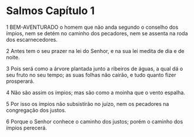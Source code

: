 # Salmos Capítulo 1

1	BEM-AVENTURADO o homem que não anda segundo o conselho dos ímpios, nem se detém no caminho dos pecadores, nem se assenta na roda dos escarnecedores.

2	Antes tem o seu prazer na lei do Senhor, e na sua lei medita de dia e de noite.

3	Pois será como a árvore plantada junto a ribeiros de águas, a qual dá o seu fruto no seu tempo; as suas folhas não cairão, e tudo quanto fizer prosperará.

4	Não são assim os ímpios; mas são como a moinha que o vento espalha.

5	Por isso os ímpios não subsistirão no juízo, nem os pecadores na congregação dos justos.

6	Porque o Senhor conhece o caminho dos justos; porém o caminho dos ímpios perecerá.

